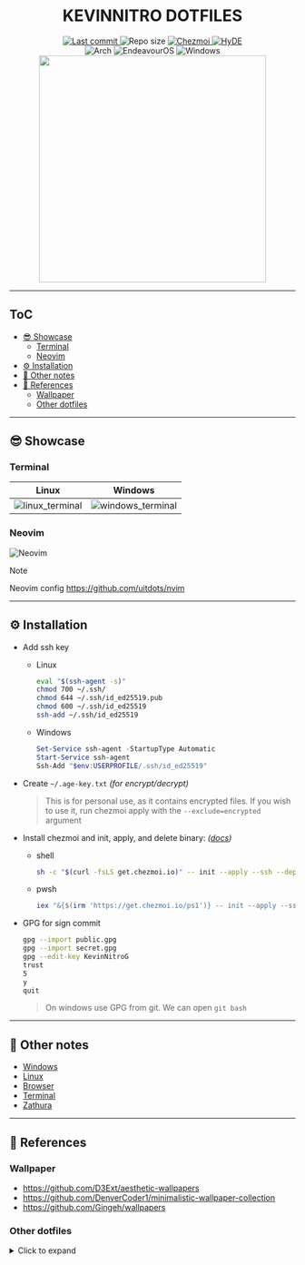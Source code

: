 <h1 align=center>
  KEVINNITRO DOTFILES
</h1>

<div align=center>
  <a href="../../commits/main">
    <img alt="Last commit" src="https://img.shields.io/github/last-commit/KevinNitroG/dotfiles?style=for-the-badge&color=f2cdcd&labelColor=363a4f"/>
  </a>
  <img alt="Repo size" src="https://img.shields.io/github/repo-size/KevinNitroG/dotfiles?style=for-the-badge&color=eba0ac&labelColor=363a4f"/>
  <a href="https://www.chezmoi.io/">
    <img alt="Chezmoi" src="https://img.shields.io/badge/chezmoi-fab387?style=for-the-badge"/>
  </a>
  <a href="https://github.com/HyDE-Project/HyDE">
    <img alt="HyDE" src="https://img.shields.io/badge/Hyde-cba6f7?style=for-the-badge"/>
  </a>
</div>

<div align=center>
  <img alt="Arch" src="https://img.shields.io/badge/Arch-89b4fa?logo=arch-linux&logoColor=white&style=for-the-badge"/>
  <img alt="EndeavourOS" src="https://img.shields.io/badge/endeavour%20os-b4befe?logo=endeavouros&logoColor=white&style=for-the-badge"/>
  <img alt="Windows" src="https://img.shields.io/badge/Windows-74c7ec?style=for-the-badge&logo=windows&logoColor=white"/>
</div>

<div align="center">
  <img src="https://raw.githubusercontent.com/catppuccin/catppuccin/main/assets/palette/macchiato.png" width="400" />
</div>

---

## ToC

<!-- START doctoc generated TOC please keep comment here to allow auto update -->
<!-- DON'T EDIT THIS SECTION, INSTEAD RE-RUN doctoc TO UPDATE -->

- [😎 Showcase](#-showcase)
  - [Terminal](#terminal)
  - [Neovim](#neovim)
- [⚙️ Installation](#-installation)
- [📝 Other notes](#-other-notes)
- [💁 References](#-references)
  - [Wallpaper](#wallpaper)
  - [Other dotfiles](#other-dotfiles)

<!-- END doctoc generated TOC please keep comment here to allow auto update -->

---

## 😎 Showcase

### Terminal

| **Linux**                                                                                          | **Windows**                                                                                          |
| -------------------------------------------------------------------------------------------------- | ---------------------------------------------------------------------------------------------------- |
| ![linux_terminal](https://github.com/user-attachments/assets/7f1d8bc3-8e39-4954-b3b2-bf677a577f34) | ![windows_terminal](https://github.com/user-attachments/assets/909fa526-38ee-48af-b397-bb420430bb62) |

### Neovim

![Neovim](https://github.com/user-attachments/assets/77cc3e3f-7b73-4b83-acc2-8b96faf81c3a)

> [!NOTE]
> Neovim config <https://github.com/uitdots/nvim>

---

## ⚙️ Installation

- Add ssh key
  - Linux
    ```sh
    eval "$(ssh-agent -s)"
    chmod 700 ~/.ssh/
    chmod 644 ~/.ssh/id_ed25519.pub
    chmod 600 ~/.ssh/id_ed25519
    ssh-add ~/.ssh/id_ed25519
    ```
  - Windows
    ```powershell
    Set-Service ssh-agent -StartupType Automatic
    Start-Service ssh-agent
    Ssh-Add "$env:USERPROFILE/.ssh/id_ed25519"
    ```
- Create `~/.age-key.txt` _(for encrypt/decrypt)_

  > This is for personal use, as it contains encrypted files. If you wish to use it, run chezmoi apply with the `--exclude=encrypted` argument

- Install chezmoi and init, apply, and delete binary: _([docs](https://www.chezmoi.io/install))_
  - shell
    ```sh
    sh -c "$(curl -fsLS get.chezmoi.io)" -- init --apply --ssh --depth 1 --purge-binary KevinNitroG
    ```
  - pwsh
    ```powershell
    iex "&{$(irm 'https://get.chezmoi.io/ps1')} -- init --apply --ssh --depth 1 --purge-binary KevinNitroG"
    ```
- GPG for sign commit
  ```sh
  gpg --import public.gpg
  gpg --import secret.gpg
  gpg --edit-key KevinNitroG
  trust
  5
  y
  quit
  ```
  > On windows use GPG from git. We can open `git bash`

---

## 📝 Other notes

- [Windows](./docs/windows.md)
- [Linux](./docs/linux.md)
- [Browser](./docs/browser.md)
- [Terminal](./docs/terminal.md)
- [Zathura](./docs/zathura.md)

---

## 💁 References

### Wallpaper

- <https://github.com/D3Ext/aesthetic-wallpapers>
- <https://github.com/DenverCoder1/minimalistic-wallpaper-collection>
- <https://github.com/Gingeh/wallpapers>

### Other dotfiles

<details>
<summary>
Click to expand
</summary>

- For use
  - <https://github.com/HyDE-Project/HyDE>
  - <https://github.com/JaKooLit/Hyprland-Dots>
  - <https://github.com/end-4/dots-hyprland>
  - <https://github.com/gh0stzk/dotfiles> (BSPWM)
  - <https://github.com/koeqaife/hyprland-material-you>
  - <https://github.com/prasanthrangan/hyprdots>
  - <https://gitlab.com/stephan-raabe/dotfiles>
- Chezmoi
  - <https://github.com/megabyte-labs/install.doctor>
  - <https://github.com/lildude/dotfiles/> (Have config for codespace)
- Others
  - <https://github.com/2KAbhishek/dots2k>
  - <https://github.com/2nthony/dotfiles> (Lazygit?)
  - <https://github.com/Alexis12119/dotfiles>
  - <https://github.com/Cybersnake223/Hypr>
  - <https://github.com/Integralist/dotfiles>
  - <https://github.com/JoosepAlviste/dotfiles>
  - <https://github.com/amitds1997/dotfiles> (setup for arch and mac, git stuff, something is new to me)
  - <https://github.com/asilvadesigns/config>
  - <https://github.com/bahamas10/dotfiles> (YSAP)
  - <https://github.com/chaneyzorn/dotfiles>
  - <https://github.com/craftzdog/dotfiles-public>
  - <https://github.com/dlvhdr/dotfiles>
  - <https://github.com/dreamsofautonomy/zensh>
  - <https://github.com/linkarzu/dotfiles-latest>
  - <https://github.com/mischavandenburg/dotfiles>
  - <https://github.com/nguyenvukhang/docker-dev>
  - <https://github.com/nguyenvukhang/dots> (git config!)
  - <https://github.com/omerxx/dotfiles> (have good tmux plugins)
  - <https://github.com/p3nguin-kun/dotfiles>
  - <https://github.com/petobens/dotfiles> (X config, tmux for linux & mac)
  - <https://github.com/rusty-electron/dotfiles>
  - <https://github.com/siduck/dotfiles>
  - <https://github.com/stevearc/dotfiles>
  - <https://github.com/wincent/wincent> (Old dotfiles 😱)
  </details>
